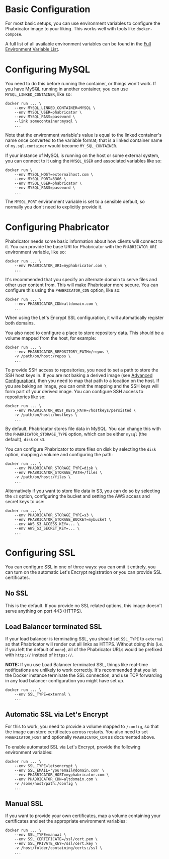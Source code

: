# Basic Configuration

For most basic setups, you can use environment variables to configure the Phabricator image to your liking.  This works well with tools like `docker-compose`.

A full list of all available environment variables can be found in the [Full Environment Variable List](ENV-LIST.md).

# Configuring MySQL

You need to do this before running the container, or things won't work.  If you have MySQL running in another container, you can use `MYSQL_LINKED_CONTAINER`, like so:

```
docker run ... \
    --env MYSQL_LINKED_CONTAINER=MYSQL \
    --env MYSQL_USER=phabricator \
    --env MYSQL_PASS=password \
    --link somecontainer:mysql \
    ...
```

Note that the environment variable's value is equal to the linked container's name once converted to the variable format; that is a linked container name of `my.sql.container` would become `MY_SQL_CONTAINER`.

If your instance of MySQL is running on the host or some external system, you can connect to it using the `MYSQL_USER` and associated variables like so:

```
docker run \
    --env MYSQL_HOST=externalhost.com \
    --env MYSQL_PORT=3306 \
    --env MYSQL_USER=phabricator \
    --env MYSQL_PASS=password \
    ...
```

The `MYSQL_PORT` environment variable is set to a sensible default, so normally you don't need to explicitly provide it.

# Configuring Phabricator

Phabricator needs some basic information about how clients will connect to it.  You can provide the base URI for Phabricator with the `PHABRICATOR_URI` environment variable, like so:

```
docker run ... \
    --env PHABRICATOR_URI=myphabricator.com \
    ...
```

It's recommended that you specify an alternate domain to serve files and other user content from.  This will make Phabricator more secure.  You can configure this using the `PHABRICATOR_CDN` option, like so:

```
docker run ... \
    --env PHABRICATOR_CDN=altdomain.com \
    ...
```

When using the Let's Encrypt SSL configuration, it will automatically register both domains.

You also need to configure a place to store repository data.  This should be a volume mapped from the host, for example:

```
docker run ... \
    --env PHABRICATOR_REPOSITORY_PATH=/repos \
    -v /path/on/host:/repos \
    ...
```

To provide SSH access to repositories, you need to set a path to store the SSH host keys in.  If you are not baking a derived image (see [Advanced Configuration](ADVANCED-CONFIG.md)), then you need to map that path to a location on the host.  If you are baking an image, you can omit the mapping and the SSH keys will form part of your derived image.  You can configure SSH access to repositories like so:

```
docker run ... \
    --env PHABRICATOR_HOST_KEYS_PATH=/hostkeys/persisted \
    -v /path/on/host:/hostkeys \
    ...
```

By default, Phabricator stores file data in MySQL.  You can change this with the `PHABRICATOR_STORAGE_TYPE` option, which can be either `mysql` (the default), `disk` or `s3`.

You can configure Phabricator to store files on disk by selecting the `disk` option, mapping a volume and configuring the path:

```
docker run ... \
    --env PHABRICATOR_STORAGE_TYPE=disk \
    --env PHABRICATOR_STORAGE_PATH=/files \
    -v /path/on/host:/files \
    ...
```

Alternatively if you want to store file data in S3, you can do so by selecting the `s3` option, configuring the bucket and setting the AWS access and secret keys to use:

```
docker run ... \
    --env PHABRICATOR_STORAGE_TYPE=s3 \
    --env PHABRICATOR_STORAGE_BUCKET=mybucket \
    --env AWS_S3_ACCESS_KEY=... \
    --env AWS_S3_SECRET_KEY=... \
    ...
```

# Configuring SSL

You can configure SSL in one of three ways: you can omit it entirely, you can turn on the automatic Let's Encrypt registration or you can provide SSL certificates.

## No SSL

This is the default.  If you provide no SSL related options, this image doesn't serve anything on port 443 (HTTPS).

## Load Balancer terminated SSL

If your load balancer is terminating SSL, you should set `SSL_TYPE` to `external` so that Phabricator will render out all links as HTTPS.  Without doing this (i.e. if you left the default of `none`), all of the Phabricator URLs would be prefixed with `http://` instead of `https://`.

**NOTE:** If you use Load Balancer terminated SSL, things like real-time notifications are unlikely to work correctly.  It's recommended that you let the Docker instance terminate the SSL connection, and use TCP forwarding in any load balancer configuration you might have set up.

```
docker run ... \
    --env SSL_TYPE=external \
    ...
```

## Automatic SSL via Let's Encrypt

For this to work, you need to provide a volume mapped to `/config`, so that the image can store certificates across restarts.  You also need to set `PHABRICATOR_HOST` and optionally `PHABRICATOR_CDN` as documented above.

To enable automated SSL via Let's Encrypt, provide the following environment variables:

```
docker run ... \
    --env SSL_TYPE=letsencrypt \
    --env SSL_EMAIL='youremail@domain.com' \
    --env PHABRICATOR_HOST=myphabricator.com \
    --env PHABRICATOR_CDN=altdomain.com \
    -v /some/host/path:/config \
    ...
```

## Manual SSL

If you want to provide your own certificates, map a volume containing your certificates and set the appropriate environment variables:

```
docker run ... \
    --env SSL_TYPE=manual \
    --env SSL_CERTIFICATE=/ssl/cert.pem \
    --env SSL_PRIVATE_KEY=/ssl/cert.key \
    -v /host/folder/containing/certs:/ssl \
    ...
```
